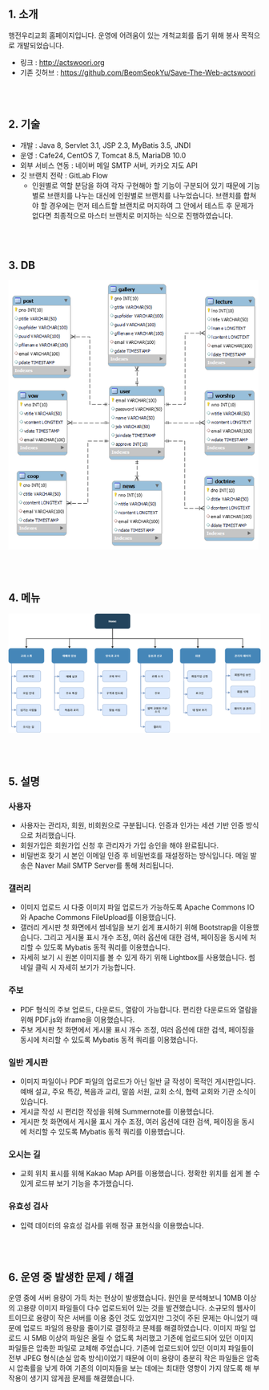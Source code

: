 ## 1. 소개
행전우리교회 홈페이지입니다. 운영에 어려움이 있는 개척교회를 돕기 위해 봉사 목적으로 개발되었습니다.
- 링크 : http://actswoori.org
- 기존 깃허브 : https://github.com/BeomSeokYu/Save-The-Web-actswoori


<br><br>


## 2. 기술
- 개발 : Java 8, Servlet 3.1, JSP 2.3, MyBatis 3.5, JNDI
- 운영 : Cafe24, CentOS 7, Tomcat 8.5, MariaDB 10.0
- 외부 서비스 연동 : 네이버 메일 SMTP 서버, 카카오 지도 API
- 깃 브랜치 전략 : GitLab Flow
  - 인원별로 역할 분담을 하여 각자 구현해야 할 기능이 구분되어 있기 때문에 기능별로 브랜치를 나누는 대신에 인원별로 브랜치를 나누었습니다. 브랜치를 합쳐야 할 경우에는 먼저 테스트할 브랜치로 머지하여 그 안에서 테스트 후 문제가 없다면 최종적으로 마스터 브랜치로 머지하는 식으로 진행하였습니다.


<br><br>


## 3. DB
<img width="500" src="ERD.png">


<br><br>


## 4. 메뉴
<img width="700" src="IA.png">


<br><br>


## 5. 설명

### 사용자

- 사용자는 관리자, 회원, 비회원으로 구분됩니다. 인증과 인가는 세션 기반 인증 방식으로 처리했습니다.
- 회원가입은 회원가입 신청 후 관리자가 가입 승인을 해야 완료됩니다.
- 비밀번호 찾기 시 본인 이메일 인증 후 비밀번호를 재설정하는 방식입니다. 메일 발송은 Naver Mail SMTP Server를 통해 처리됩니다.


### 갤러리

- 이미지 업로드 시 다중 이미지 파일 업로드가 가능하도록 Apache Commons IO와 Apache Commons FileUpload를 이용했습니다.
- 갤러리 게시판 첫 화면에서 썸네일을 보기 쉽게 표시하기 위해 Bootstrap을 이용했습니다. 그리고 게시물 표시 개수 조정, 여러 옵션에 대한 검색, 페이징을 동시에 처리할 수 있도록 Mybatis 동적 쿼리를 이용했습니다.
- 자세히 보기 시 원본 이미지를 볼 수 있게 하기 위해 Lightbox를 사용했습니다. 썸네일 클릭 시 자세히 보기가 가능합니다.


### 주보

- PDF 형식의 주보 업로드, 다운로드, 열람이 가능합니다. 편리한 다운로드와 열람을 위해 PDF.js와 iframe을 이용했습니다.
- 주보 게시판 첫 화면에서 게시물 표시 개수 조정, 여러 옵션에 대한 검색, 페이징을 동시에 처리할 수 있도록 Mybatis 동적 쿼리를 이용했습니다.


### 일반 게시판

- 이미지 파일이나 PDF 파일의 업로드가 아닌 일반 글 작성이 목적인 게시판입니다. 예배 설교, 주요 특강, 복음과 교리, 말씀 서원, 교회 소식, 협력 교회와 기관 소식이 있습니다.
- 게시글 작성 시 편리한 작성을 위해 Summernote를 이용했습니다.
- 게시판 첫 화면에서 게시물 표시 개수 조정, 여러 옵션에 대한 검색, 페이징을 동시에 처리할 수 있도록 Mybatis 동적 쿼리를 이용했습니다.


### 오시는 길

- 교회 위치 표시를 위해 Kakao Map API를 이용했습니다. 정확한 위치를 쉽게 볼 수 있게 로드뷰 보기 기능을 추가했습니다.


### 유효성 검사

- 입력 데이터의 유효성 검사를 위해 정규 표현식을 이용했습니다.


<br><br>


## 6. 운영 중 발생한 문제 / 해결

운영 중에 서버 용량이 가득 차는 현상이 발생했습니다. 원인을 분석해보니 10MB 이상의 고용량 이미지 파일들이 다수 업로드되어 있는 것을 발견했습니다. 소규모의 웹사이트이므로 용량이 작은 서버를 이용 중인 것도 있었지만 그것이 주된 문제는 아니었기 때문에 업로드 파일의 용량을 줄이기로 결정하고 문제를 해결하였습니다.
이미지 파일 업로드 시 5MB 이상의 파일은 올릴 수 없도록 처리했고 기존에 업로드되어 있던 이미지 파일들은 압축한 파일로 교체해 주었습니다. 기존에 업로드되어 있던 이미지 파일들이 전부 JPEG 형식(손실 압축 방식)이었기 때문에 이미 용량이 충분히 작은 파일들은 압축 시 압축률을 낮게 하여 기존의 이미지들을 보는 데에는 최대한 영향이 가지 않도록 해 부작용이 생기지 않게끔 문제를 해결했습니다.
